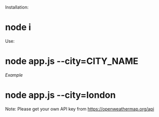 Installation:

# node i

Use:

# node app.js --city=CITY_NAME

*Example*

# node app.js --city=london

Note:
Please get your own API key from https://openweathermap.org/api